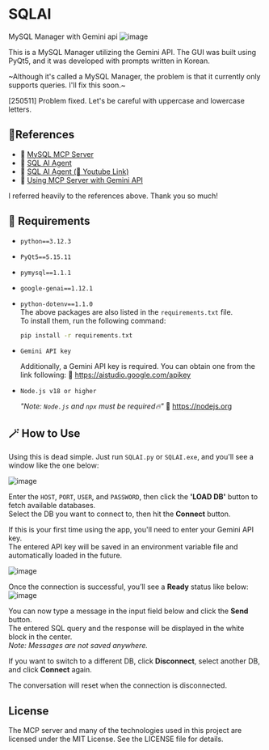 # SQLAI
MySQL Manager with Gemini api
![image](https://github.com/user-attachments/assets/8a28b063-b657-4161-a35e-503cf33f1b2f)

This is a MySQL Manager utilizing the Gemini API. The GUI was built using PyQt5, and it was developed with prompts written in Korean. 

~Although it's called a MySQL Manager, the problem is that it currently only supports queries. I'll fix this soon.~

[250511] Problem fixed. Let's be careful with uppercase and lowercase letters.

## 🔬References
- 🔗 [MySQL MCP Server](https://github.com/benborla/mcp-server-mysql)
- 🔗 [SQL AI Agent](https://github.com/bitswired/demos/tree/main/projects/introduction-to-mcp-with-sql-agent)
- 🔗 [SQL AI Agent (📼 Youtube Link)](https://www.youtube.com/watch?v=cxl3tPWLOQ8)
- 🔗 [Using MCP Server with Gemini API](https://ai.google.dev/gemini-api/docs/function-calling?hl=ko&authuser=1&example=chart#use_model_context_protocol_mcp)

I referred heavily to the references above. Thank you so much!

## 💾 Requirements
- `python==3.12.3`  
- `PyQt5==5.15.11`  
- `pymysql==1.1.1`  
- `google-genai==1.12.1`  
- `python-dotenv==1.1.0`  
The above packages are also listed in the `requirements.txt` file.  
To install them, run the following command:
  ```bash
  pip install -r requirements.txt
  ```

- `Gemini API key`

  Additionally, a Gemini API key is required.
  You can obtain one from the link following: 🔗 https://aistudio.google.com/apikey

- `Node.js v18 or higher`

  *"Note: `Node.js` and `npx` must be required🔥"* 🔗 https://nodejs.org


## 🪄 How to Use

Using this is dead simple. Just run `SQLAI.py` or `SQLAI.exe`, and you'll see a window like the one below:

![image](https://github.com/user-attachments/assets/d355e531-f888-4c24-8864-00350383cc4c)

Enter the `HOST`, `PORT`, `USER`, and `PASSWORD`, then click the **'LOAD DB'** button to fetch available databases.  
Select the DB you want to connect to, then hit the **Connect** button.

If this is your first time using the app, you'll need to enter your Gemini API key.  
The entered API key will be saved in an environment variable file and automatically loaded in the future.

![image](https://github.com/user-attachments/assets/108ddb6b-e713-4a53-bc5b-58b71e9312f5)

Once the connection is successful, you’ll see a **Ready** status like below:  
![image](https://github.com/user-attachments/assets/4cec9336-c928-424a-9347-7cbc1ff3b123)

You can now type a message in the input field below and click the **Send** button.  
The entered SQL query and the response will be displayed in the white block in the center.  
*Note: Messages are not saved anywhere.*

If you want to switch to a different DB, click **Disconnect**, select another DB, and click **Connect** again.

The conversation will reset when the connection is disconnected.

## License
The MCP server and many of the technologies used in this project are licensed under the MIT License. See the LICENSE file for details.
